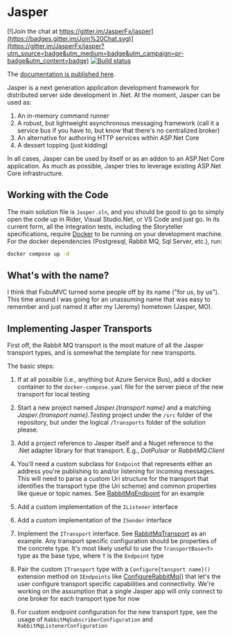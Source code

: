 Jasper
======

[![Join the chat at https://gitter.im/JasperFx/jasper](https://badges.gitter.im/Join%20Chat.svg)](https://gitter.im/JasperFx/jasper?utm_source=badge&utm_medium=badge&utm_campaign=pr-badge&utm_content=badge)
[![Build status](https://ci.appveyor.com/api/projects/status/o23fp3diks7024x9?svg=true)](https://ci.appveyor.com/project/jasper-ci/jasper)


The [documentation is published here](http://jasperfx.github.io/documentation).

Jasper is a next generation application development framework for distributed server side development in .Net. At the moment, Jasper can be used as:

1. An in-memory command runner
1. A robust, but lightweight asynchronous messaging framework (call it a service bus if you have to, but know that there's no centralized broker)
1. An alternative for authoring HTTP services within ASP.Net Core
1. A dessert topping (just kidding)

In all cases, Jasper can be used by itself or as an addon to an ASP.Net Core application. As much as possible, Jasper tries to leverage existing ASP.Net Core infrastructure.


## Working with the Code

The main solution file is `Jasper.sln`, and you should be good to go to simply open the code up in Rider, Visual Studio.Net, or VS Code and just go. In its current form, all the integration tests, including the Storyteller specifications, require [Docker](https://www.docker.com/) to be running on your development machine. For the docker dependencies (Postgresql, Rabbit MQ, Sql Server, etc.), run:

```bash
docker compose up -d
```


## What's with the name?

I think that FubuMVC turned some people off by its name ("for us, by us"). This time around I was going for an
unassuming name that was easy to remember and just named it after my (Jeremy) hometown (Jasper, MO).

## Implementing Jasper Transports

First off, the Rabbit MQ transport is the most mature of all the Jasper transport types, and is somewhat the template for new transports.

The basic steps:

1. If at all possible (i.e., anything but Azure Service Bus), add a docker container to the `docker-compose.yaml` file for the server piece of the new transport
   for local testing
1. Start a new project named *Jasper.{transport name}* and a matching *Jasper.{transport name}.Testing* project under the `/src` folder of the repository,
  but under the logical `/Transports` folder of the solution please.

1. Add a project reference to Jasper itself and a Nuget reference to the .Net adapter library for that transport. E.g., *DotPulsar* or *RabbitMQ.Client*
1. You'll need a custom subclass for `Endpoint` that represents either an address you're publishing to and/or listening for incoming messages. This will need to parse a custom Uri
  structure for the transport that identifies the transport type (the Uri scheme) and common properties like queue or topic names. See [RabbitMqEndpoint](https://github.com/JasperFx/jasper/blob/master/src/Jasper.RabbitMQ/Internal/RabbitMqEndpoint.cs) for an example
1. Add a custom implementation of the `IListener` interface
1. Add a custom implementation of the `ISender` interface
1. Implement the `ITransport` interface. See [RabbitMqTransport](https://github.com/JasperFx/jasper/blob/master/src/Jasper.RabbitMQ/Internal/RabbitMqTransport.cs) as an example.
  Any transport specific configuration should be properties of the concrete type. It's most likely useful to use the `TransportBase<T>` type
  as the base type, where `T` is the `Endpoint` type

1. Pair the custom `ITransport` type with a `Configure{tansport name}()` extension method on `IEndpoints` like [ConfigureRabbitMq()](https://github.com/JasperFx/jasper/blob/master/src/Jasper.RabbitMQ/RabbitMqTransportExtensions.cs#L36-L39)
  that let's the user configure transport specific capabilities and connectivity. We're working on the assumption that a single Jasper app will only connect to one broker
  for each transport type for now
1. For custom endpoint configuration for the new transport type, see the usage of `RabbitMqSubscriberConfiguration` and `RabbitMqListenerConfiguration`




